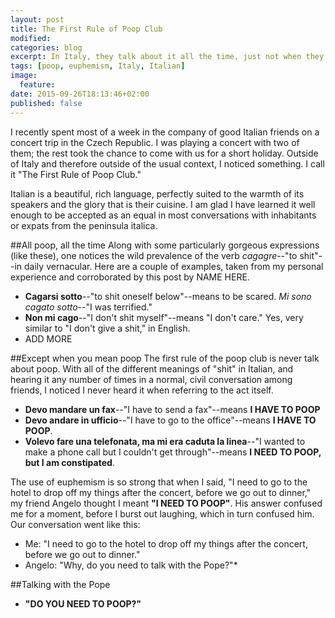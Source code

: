 ```yaml
---
layout: post
title: The First Rule of Poop Club
modified:
categories: blog
excerpt: In Italy, they talk about it all the time, just not when they're talking about it.
tags: [poop, euphemism, Italy, Italian]
image:
  feature:
date: 2015-09-26T18:13:46+02:00
published: false
---
```


I recently spent most of a week in the company of good Italian friends on a concert trip in the Czech Republic. I was playing a concert with two of them; the rest took the chance to come with us for a short holiday. Outside of Italy and therefore outside of the usual context, I noticed something. I call it "The First Rule of Poop Club."

Italian is a beautiful, rich language, perfectly suited to the warmth of its speakers and the glory that is their cuisine. I am glad I have learned it well enough to be accepted as an equal in most conversations with inhabitants or expats from the peninsula italica.

##All poop, all the time
Along with some particularly gorgeous expressions (like these), one notices the wild prevalence of the verb *cagagre*--"to shit"--in daily vernacular. Here are a couple of examples, taken from my personal experience and corroborated by this post by NAME HERE.

- **Cagarsi sotto**--"to shit oneself below"--means to be scared. *Mi sono cagato sotto*--"I was terrified."
- **Non mi cago**--"I don't shit myself"--means "I don't care." Yes, very similar to "I don't give a shit," in English.
- ADD MORE

##Except when you mean poop
The first rule of the poop club is never talk about poop. With all of the different meanings of "shit" in Italian, and hearing it any number of times in a normal, civil conversation among friends, I noticed I never heard it when referring to the act itself.

- **Devo mandare un fax**--"I have to send a fax"--means **I HAVE TO POOP**
- **Devo andare in ufficio**--"I have to go to the office"--means **I HAVE TO POOP**.
- **Volevo fare una telefonata, ma mi era caduta la linea**--"I wanted to make a phone call but I couldn't get through"--means **I NEED TO POOP, but I am constipated**.

The use of euphemism is so strong that when I said, "I need to go to the hotel to drop off my things after the concert, before we go out to dinner," my friend Angelo thought I meant **"I NEED TO POOP"**. His answer confused me for a moment, before I burst out laughing, which in turn confused him. Our conversation went like this:

- Me: "I need to go to the hotel to drop off my things after the concert, before we go out to dinner."
- Angelo: "Why, do you need to talk with the Pope?"*

##Talking with the Pope
* **"DO YOU NEED TO POOP?"**


